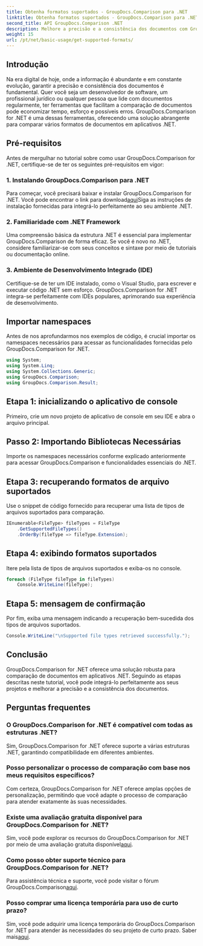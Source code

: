 ```yaml
---
title: Obtenha formatos suportados - GroupDocs.Comparison para .NET
linktitle: Obtenha formatos suportados - GroupDocs.Comparison para .NET
second_title: API GroupDocs.Comparison .NET
description: Melhore a precisão e a consistência dos documentos com GroupDocs.Comparison for .NET. Integre perfeitamente esta ferramenta poderosa em seus aplicativos .NET.
weight: 15
url: /pt/net/basic-usage/get-supported-formats/
---
```

## Introdução
Na era digital de hoje, onde a informação é abundante e em constante evolução, garantir a precisão e consistência dos documentos é fundamental. Quer você seja um desenvolvedor de software, um profissional jurídico ou qualquer pessoa que lide com documentos regularmente, ter ferramentas que facilitam a comparação de documentos pode economizar tempo, esforço e possíveis erros. GroupDocs.Comparison for .NET é uma dessas ferramentas, oferecendo uma solução abrangente para comparar vários formatos de documentos em aplicativos .NET.
## Pré-requisitos
Antes de mergulhar no tutorial sobre como usar GroupDocs.Comparison for .NET, certifique-se de ter os seguintes pré-requisitos em vigor:
### 1. Instalando GroupDocs.Comparison para .NET
 Para começar, você precisará baixar e instalar GroupDocs.Comparison for .NET. Você pode encontrar o link para download[aqui](https://releases.groupdocs.com/comparison/net/)Siga as instruções de instalação fornecidas para integrá-lo perfeitamente ao seu ambiente .NET.
### 2. Familiaridade com .NET Framework
Uma compreensão básica da estrutura .NET é essencial para implementar GroupDocs.Comparison de forma eficaz. Se você é novo no .NET, considere familiarizar-se com seus conceitos e sintaxe por meio de tutoriais ou documentação online.
### 3. Ambiente de Desenvolvimento Integrado (IDE)
Certifique-se de ter um IDE instalado, como o Visual Studio, para escrever e executar código .NET sem esforço. GroupDocs.Comparison for .NET integra-se perfeitamente com IDEs populares, aprimorando sua experiência de desenvolvimento.

## Importar namespaces
Antes de nos aprofundarmos nos exemplos de código, é crucial importar os namespaces necessários para acessar as funcionalidades fornecidas pelo GroupDocs.Comparison for .NET.
```csharp
using System;
using System.Linq;
using System.Collections.Generic;
using GroupDocs.Comparison;
using GroupDocs.Comparison.Result;
```

## Etapa 1: inicializando o aplicativo de console
Primeiro, crie um novo projeto de aplicativo de console em seu IDE e abra o arquivo principal.
## Passo 2: Importando Bibliotecas Necessárias
Importe os namespaces necessários conforme explicado anteriormente para acessar GroupDocs.Comparison e funcionalidades essenciais do .NET.
## Etapa 3: recuperando formatos de arquivo suportados
Use o snippet de código fornecido para recuperar uma lista de tipos de arquivos suportados para comparação.
```csharp
IEnumerable<FileType> fileTypes = FileType
    .GetSupportedFileTypes()
    .OrderBy(fileType => fileType.Extension);
```
## Etapa 4: exibindo formatos suportados
Itere pela lista de tipos de arquivos suportados e exiba-os no console.
```csharp
foreach (FileType fileType in fileTypes)
    Console.WriteLine(fileType);
```
## Etapa 5: mensagem de confirmação
Por fim, exiba uma mensagem indicando a recuperação bem-sucedida dos tipos de arquivos suportados.
```csharp
Console.WriteLine("\nSupported file types retrieved successfully.");
```

## Conclusão
GroupDocs.Comparison for .NET oferece uma solução robusta para comparação de documentos em aplicativos .NET. Seguindo as etapas descritas neste tutorial, você pode integrá-lo perfeitamente aos seus projetos e melhorar a precisão e a consistência dos documentos.
## Perguntas frequentes
### O GroupDocs.Comparison for .NET é compatível com todas as estruturas .NET?
Sim, GroupDocs.Comparison for .NET oferece suporte a várias estruturas .NET, garantindo compatibilidade em diferentes ambientes.
### Posso personalizar o processo de comparação com base nos meus requisitos específicos?
Com certeza, GroupDocs.Comparison for .NET oferece amplas opções de personalização, permitindo que você adapte o processo de comparação para atender exatamente às suas necessidades.
### Existe uma avaliação gratuita disponível para GroupDocs.Comparison for .NET?
 Sim, você pode explorar os recursos do GroupDocs.Comparison for .NET por meio de uma avaliação gratuita disponível[aqui](https://releases.groupdocs.com/).
### Como posso obter suporte técnico para GroupDocs.Comparison for .NET?
 Para assistência técnica e suporte, você pode visitar o fórum GroupDocs.Comparison[aqui](https://forum.groupdocs.com/c/comparison/12).
### Posso comprar uma licença temporária para uso de curto prazo?
 Sim, você pode adquirir uma licença temporária do GroupDocs.Comparison for .NET para atender às necessidades do seu projeto de curto prazo. Saber mais[aqui](https://purchase.groupdocs.com/temporary-license/).